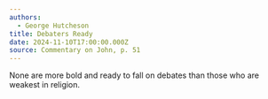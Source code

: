 ```yaml
---
authors:
  - George Hutcheson
title: Debaters Ready
date: 2024-11-10T17:00:00.000Z
source: Commentary on John, p. 51
---
```

None are more bold and ready to fall on debates than those who are weakest in religion.
